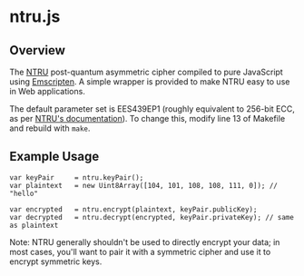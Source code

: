 # ntru.js

## Overview

The [NTRU](https://github.com/NTRUOpenSourceProject/ntru-crypto) post-quantum asymmetric
cipher compiled to pure JavaScript using [Emscripten](https://github.com/kripken/emscripten).
A simple wrapper is provided to make NTRU easy to use in Web applications.

The default parameter set is EES439EP1 (roughly equivalent to 256-bit ECC, as per
[NTRU's documentation](https://github.com/NTRUOpenSourceProject/ntru-crypto/blob/master/reference-code/C/Encrypt/doc/UserNotes-NTRUEncrypt.pdf)).
To change this, modify line 13 of Makefile and rebuild with `make`.

## Example Usage

	var keyPair		= ntru.keyPair();
	var plaintext	= new Uint8Array([104, 101, 108, 108, 111, 0]); // "hello"

	var encrypted	= ntru.encrypt(plaintext, keyPair.publicKey);
	var decrypted	= ntru.decrypt(encrypted, keyPair.privateKey); // same as plaintext

Note: NTRU generally shouldn't be used to directly encrypt your data; in most cases, you'll
want to pair it with a symmetric cipher and use it to encrypt symmetric keys.
